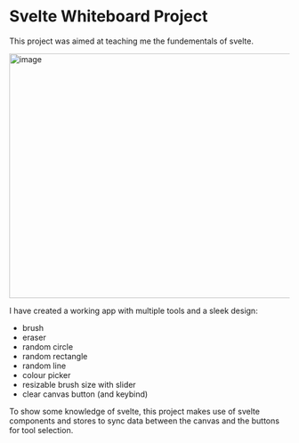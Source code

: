# Svelte Whiteboard Project
This project was aimed at teaching me the fundementals of svelte.

<img width="1052" height="440" alt="image" src="https://github.com/user-attachments/assets/69b9001c-2fe2-4b9a-8e65-65edef027084" />

I have created a working app with multiple tools and a sleek design:
 - brush
 - eraser
 - random circle
 - random rectangle
 - random line
 - colour picker
 - resizable brush size with slider
 - clear canvas button (and keybind)

To show some knowledge of svelte, this project makes use of svelte components and stores
to sync data between the canvas and the buttons for tool selection.
